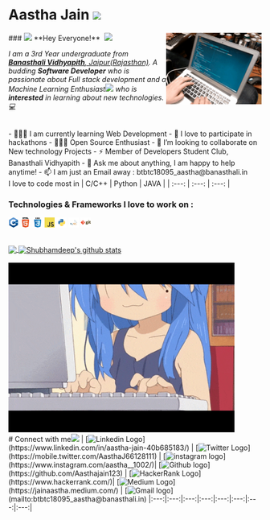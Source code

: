 # Aastha Jain&nbsp;<img src="https://github.com/TheDudeThatCode/TheDudeThatCode/blob/master/Assets/Developer.gif" width="85px">


<img align="right" alt="GIF" src="https://github.com/Aasthajain123/Aasthajain123/blob/main/300.gif" width="190" />
### <img src="https://github.com/TheDudeThatCode/TheDudeThatCode/blob/master/Assets/Hi.gif" width="29px"> **Hey Everyone!** &nbsp;<img src="https://github.com/TheDudeThatCode/TheDudeThatCode/blob/master/Assets/Earth.gif" width="24px">
<p>
  <em>
    I am a 3rd Year undergraduate from <a href="http://www.banasthali.org/banasthali/wcms/en/home/"> <b>Banasthali Vidhyapith</b>, Jaipur(Rajasthan)</a>.  
    A budding <b>Software Developer</b> who is passionate about Full stack development and a Machine Learning Enthusiast<img src="https://github.com/TheDudeThatCode/TheDudeThatCode/blob/master/Assets/Developer.gif" width="30px"> who is <b>interested</b>
    in learning about new technologies.💻 </em>  
</p>
<br>
- 👨🏽‍💻 I am currently learning Web Development
- 🙍 I love to participate in hackathons
- 👨🏽‍💼 Open Source Enthusiast
- 👯 I’m looking to collaborate on New technology Projects
- ⚡️ Member of Developers Student Club, Banasthali Vidhyapith
- 💬 Ask me about anything, I am happy to help anytime!
- 📫 I am just an Email away : btbtc18095_aastha@banasthali.in
<br>
I love to code most in   
| C/C++ | Python | JAVA | 
 | :---: | :---: | :---: | 


### Technologies & Frameworks I love to work on : 

<code><img height="20" src="https://raw.githubusercontent.com/github/explore/80688e429a7d4ef2fca1e82350fe8e3517d3494d/topics/cpp/cpp.png"></code>
<code><img height="20" src="https://raw.githubusercontent.com/github/explore/80688e429a7d4ef2fca1e82350fe8e3517d3494d/topics/html/html.png"></code>
<code><img height="20" src="https://raw.githubusercontent.com/github/explore/5c058a388828bb5fde0bcafd4bc867b5bb3f26f3/topics/css/css.png"></code>
<code><img height="20" src="https://raw.githubusercontent.com/github/explore/80688e429a7d4ef2fca1e82350fe8e3517d3494d/topics/javascript/javascript.png"></code>
<code><img height="20" src="https://raw.githubusercontent.com/github/explore/80688e429a7d4ef2fca1e82350fe8e3517d3494d/topics/python/python.png"></code>
<code><img height="20" src="https://raw.githubusercontent.com/github/explore/80688e429a7d4ef2fca1e82350fe8e3517d3494d/topics/mysql/mysql.png"></code>
<code><img height="20" src="https://raw.githubusercontent.com/github/explore/80688e429a7d4ef2fca1e82350fe8e3517d3494d/topics/git/git.png"></code>

<br>

<a href="https://github.com/TheDudeThatCode">
  <img align="center" src="https://github-readme-stats.vercel.app/api/top-langs/?username=Aasthajain123&theme=dark&hide_langs_below=1" />
</a>

<a href="https://github.com/TheDudeThatCode">
 <img align="center" src="https://github-readme-stats.vercel.app/api?username=Aasthajain123&show_icons=true&theme=dark&line_height=27" alt="Shubhamdeep's github stats"/>
</a>



<br>
<!--
![Shubhamdeep's github stats](https://github-readme-stats.vercel.app/api?username=TheDudeThatCode&show_icons=true&hide_border=true)
-->
<br>
<img src="https://github.com/Aasthajain123/Aasthajain123/blob/main/100.gif" alt="Forever Learner!" width="450">
<br>
# Connect with me<img src="https://github.com/TheDudeThatCode/TheDudeThatCode/blob/master/Assets/Handshake.gif" height="32px">
| [<img src="https://github.com/TheDudeThatCode/TheDudeThatCode/blob/master/Assets/Linkedin.svg" alt="Linkedin Logo" width="32">](https://www.linkedin.com/in/aastha-jain-40b685183/) | [<img src="https://github.com/TheDudeThatCode/TheDudeThatCode/blob/master/Assets/Twitter.svg" alt="Twitter Logo" width="32">](https://mobile.twitter.com/AasthaJ66128111) | [<img src="https://github.com/TheDudeThatCode/TheDudeThatCode/blob/master/Assets/Instagram.svg" alt="instagram logo" width="32">](https://www.instagram.com/aastha__1002/)| [<img src="https://cdn.svgporn.com/logos/github-icon.svg" alt="Github logo" width="34">](https://github.com/Aasthajain123) | [<img src="https://github.com/TheDudeThatCode/TheDudeThatCode/blob/master/Assets/HackerRank.svg" alt="HackerRank Logo" width="30">](https://www.hackerrank.com/)| [<img src="https://cdn.svgporn.com/logos/medium.svg" alt="Medium Logo" width="30">](https://jainaastha.medium.com/) | [<img src="https://github.com/TheDudeThatCode/TheDudeThatCode/blob/master/Assets/Gmail.svg" alt="Gmail logo" height="32">](mailto:btbtc18095_aastha@banasthali.in)
|:---:|:---:|:---:|:---:|:---:|:---:|:---:|:---:|
<br>
<br>
<!--
![Dino](https://github.com/TheDudeThatCode/TheDudeThatCode/blob/master/Assets/dino.gif)
<a href="https://www.linkedin.com/in/aastha-jain-40b685183/">
    <img align="left" alt="Aastha Jain | Linkedin" width="24px" src="https://github.com/TheDudeThatCode/TheDudeThatCode/blob/master/Assets/Linkedin.svg" />
  </a> &nbsp;&nbsp;
  <a href="https://twitter.com/TheDudeThatCode">
    <img align="left" alt="Aastha Jain | Twitter" width="26px" src="https://github.com/TheDudeThatCode/TheDudeThatCode/blob/master/Assets/Twitter.svg" />
  </a> &nbsp;&nbsp;
  <a href="mailto:btbtc18095_aastha@banasthali.in">
    <img align="left" alt="Aastha Jain | Gmail" width="26px" src="https://github.com/TheDudeThatCode/TheDudeThatCode/blob/master/Assets/Gmail.svg" />
  </a>

















- 🔭 I’m currently working on ...
- 🌱 I’m currently learning ...
- 👯 I’m looking to collaborate on ...
- 🤔 I’m looking for help with ...
- 💬 Ask me about ...
- 📫 How to reach me: ...
- 😄 Pronouns: ...
- ⚡ Fun fact: ...
-->


